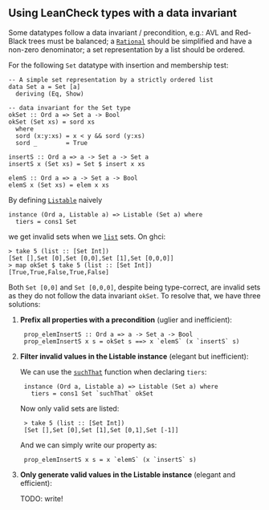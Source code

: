 Using LeanCheck types with a data invariant
-------------------------------------------

Some datatypes follow a data invariant / precondition, e.g.:
  AVL and Red-Black trees must be balanced;
  a [`Rational`] should be simplified and have a non-zero denominator;
  a set representation by a list should be ordered.

For the following `Set` datatype with insertion and membership test:

    -- A simple set representation by a strictly ordered list
    data Set a = Set [a]
      deriving (Eq, Show)

    -- data invariant for the Set type
    okSet :: Ord a => Set a -> Bool
    okSet (Set xs) = sord xs
      where
      sord (x:y:xs) = x < y && sord (y:xs)
      sord _        = True

    insertS :: Ord a => a -> Set a -> Set a
    insertS x (Set xs) = Set $ insert x xs

    elemS :: Ord a => a -> Set a -> Bool
    elemS x (Set xs) = elem x xs

By defining [`Listable`] naively

    instance (Ord a, Listable a) => Listable (Set a) where
      tiers = cons1 Set

we get invalid sets when we [`list`] sets.  On ghci:

    > take 5 (list :: [Set Int])
    [Set [],Set [0],Set [0,0],Set [1],Set [0,0,0]]
    > map okSet $ take 5 (list :: [Set Int])
    [True,True,False,True,False]

Both `Set [0,0]` and `Set [0,0,0]`, despite being type-correct, are invalid
sets as they do not follow the data invariant `okSet`.  To resolve that, we
have three solutions:

1. **Prefix all properties with a precondition** (uglier and inefficient):

        prop_elemInsertS :: Ord a => a -> Set a -> Bool
        prop_elemInsertS x s = okSet s ==> x `elemS` (x `insertS` s)

2. **Filter invalid values in the Listable instance** (elegant but inefficient):

    We can use the [`suchThat`] function when declaring `tiers`:

        instance (Ord a, Listable a) => Listable (Set a) where
          tiers = cons1 Set `suchThat` okSet

    Now only valid sets are listed:

        > take 5 (list :: [Set Int])
        [Set [],Set [0],Set [1],Set [0,1],Set [-1]]

    And we can simply write our property as:

        prop_elemInsertS x s = x `elemS` (x `insertS` s)


3. **Only generate valid values in the Listable instance** (elegant and efficient):

    TODO: write!

[`Listable`]: https://hackage.haskell.org/package/leancheck/docs/Test-LeanCheck.html#t:Listable
[`list`]:     https://hackage.haskell.org/package/leancheck/docs/Test-LeanCheck.html#v:list
[`suchThat`]: https://hackage.haskell.org/package/leancheck/docs/Test-LeanCheck.html#v:suchThat
[`Rational`]: https://hackage.haskell.org/package/base/docs/Data-Ratio.html#t:Ratio
